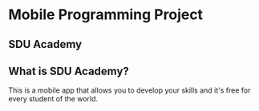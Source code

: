 # Mobile Programming Project

## SDU Academy

## What is SDU Academy?

This is a mobile app that allows you to develop your skills and it's free for every student of the world.
